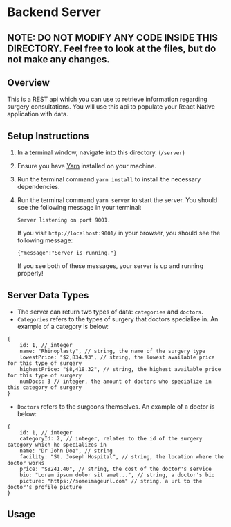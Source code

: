 # Backend Server

## **NOTE: DO NOT MODIFY ANY CODE INSIDE THIS DIRECTORY.** Feel free to look at the files, but do not make any changes.

## Overview

This is a REST api which you can use to retrieve information regarding surgery consultations. You will use this api to populate your React Native application with data.

## Setup Instructions

1. In a terminal window, navigate into this directory. (`/server`)
2. Ensure you have [Yarn] installed on your machine.
3. Run the terminal command `yarn install` to install the necessary dependencies.
4. Run the terminal command `yarn server` to start the server. You should see the following message in your terminal:

   `Server listening on port 9001.`

   If you visit `http://localhost:9001/` in your browser, you should see the following message:

   `{"message":"Server is running."}`

   If you see both of these messages, your server is up and running properly!

   [yarn]: https://legacy.yarnpkg.com/en/docs/install#mac-stable
   [postman]: https://www.getpostman.com/

## Server Data Types

- The server can return two types of data: `categories` and `doctors`.
- `Categories` refers to the types of surgery that doctors specialize in. An example of a category is below:

```
{
    id: 1, // integer
    name: "Rhinoplasty", // string, the name of the surgery type
    lowestPrice: "$2,834.93", // string, the lowest available price for this type of surgery
    highestPrice: "$8,418.32", // string, the highest available price for this type of surgery
    numDocs: 3 // integer, the amount of doctors who specialize in this category of surgery
}
```

- `Doctors` refers to the surgeons themselves. An example of a doctor is below:

```
{
    id: 1, // integer
    categoryId: 2, // integer, relates to the id of the surgery category which he specializes in
    name: "Dr John Doe", // string
    facility: "St. Joseph Hospital", // string, the location where the doctor works
    price: "$8241.40", // string, the cost of the doctor's service
    bio: "Lorem ipsum dolor sit amet...", // string, a doctor's bio
    picture: "https://someimageurl.com" // string, a url to the doctor's profile picture
}
```

## Usage
